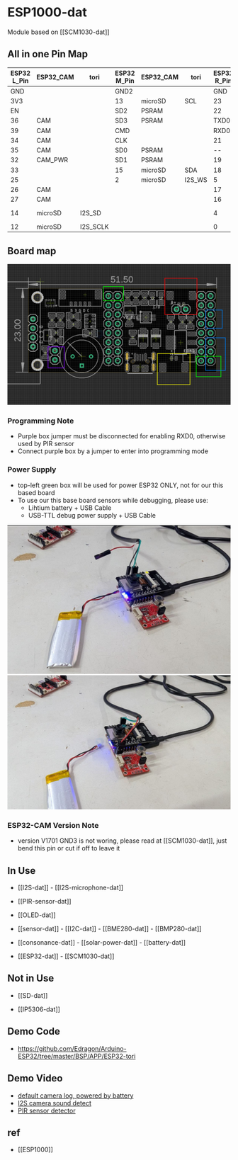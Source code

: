 
# ESP1000-dat

Module based on [[SCM1030-dat]]




## All in one Pin Map 

| ESP32 L_Pin | ESP32_CAM | tori     | ESP32 M_Pin | ESP32_CAM | tori   | ESP32 R_Pin | ESP32_CAM      | tori |
| ----------- | --------- | -------- | ----------- | --------- | ------ | ----------- | -------------- | ---- |
| GND         |           |          | GND2        |           |        | GND         |                |      |
| 3V3         |           |          | 13          | microSD   | SCL    | 23          | CAM            |      |
| EN          |           |          | SD2         | PSRAM     |        | 22          | CAM            |      |
| 36          | CAM       |          | SD3         | PSRAM     |        | TXD0        |                |      |
| 39          | CAM       |          | CMD         |           |        | RXD0        |                | PIR  |
| 34          | CAM       |          | CLK         |           |        | 21          | CAM            |      |
| 35          | CAM       |          | SD0         | PSRAM     |        | --          |                |      |
| 32          | CAM_PWR   |          | SD1         | PSRAM     |        | 19          | CAM            |      |
| 33          |           |          | 15          | microSD   | SDA    | 18          | CAM            |      |
| 25          |           |          | 2           | microSD   | I2S_WS | 5           | CAM            |      |
| 26          | CAM       |          |             |           |        | 17          | PSRAM          |      |
| 27          | CAM       |          |             |           |        | 16          | PSRAM          |      |
| 14          | microSD   | I2S_SD   |             |           |        | 4           | microSD, flash |      |
| 12          | microSD   | I2S_SCLK |             |           |        | 0           | CAM            |      |


## Board map 

![](2025-02-21-14-53-56.png)

### Programming Note 

- Purple box jumper must be disconnected for enabling RXD0, otherwise used by PIR sensor 
- Connect purple box by a jumper to enter into programming mode 

### Power Supply 

- top-left green box will be used for power ESP32 ONLY, not for our this based board
- To use our this base board sensors while debugging, please use: 
  - Lihtium battery + USB Cable 
  - USB-TTL debug power supply + USB Cable 

![](2025-02-21-14-58-48.png)
![](2025-02-21-14-59-03.png)


### ESP32-CAM Version Note

- version V1701 GND3 is not woring, please read at [[SCM1030-dat]], just bend this pin or cut if off to leave it


## In Use 

- [[I2S-dat]] - [[I2S-microphone-dat]]

- [[PIR-sensor-dat]] 

- [[OLED-dat]] 
  
- [[sensor-dat]] - [[I2C-dat]] - [[BME280-dat]] - [[BMP280-dat]]

- [[consonance-dat]] - [[solar-power-dat]] - [[battery-dat]]

- [[ESP32-dat]] - [[SCM1030-dat]]



## Not in Use  

- [[SD-dat]]

- [[IP5306-dat]]


## Demo Code 

- https://github.com/Edragon/Arduino-ESP32/tree/master/BSP/APP/ESP32-tori

## Demo Video 

- [default camera log, powered by battery](https://x.com/electro_phoenix/status/1881569671020949656) 
- [I2S camera sound detect](https://x.com/electro_phoenix/status/1877590478109159437)
- [PIR sensor detector](https://x.com/electro_phoenix/status/1877256534687650008)

## ref 

- [[ESP1000]]